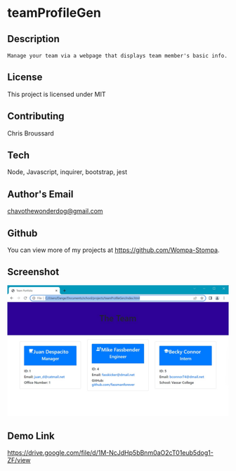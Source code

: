 # teamProfileGen
  ## Description
    Manage your team via a webpage that displays team member's basic info.
  ## License 
  This project is licensed under MIT
  ## Contributing 
  Chris Broussard
  ## Tech
  Node, Javascript, inquirer, bootstrap, jest
  ## Author's Email
  chavothewonderdog@gmail.com
  ## Github
 You can view more of my projects at https://github.com/Wompa-Stompa.
  ## Screenshot
 <img src="./teamprogen.jpg" style="max-width: 100%:">

  ## Demo Link
  https://drive.google.com/file/d/1M-NcJdHp5bBnm0aO2cT01eub5dog1-ZF/view